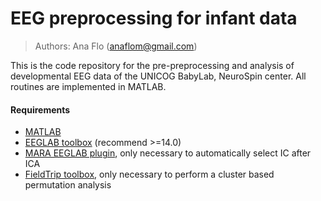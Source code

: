 # EEG preprocessing for infant data

> Authors: Ana Flo (anaflom@gmail.com)

This is the code repository for the pre-preprocessing and analysis of developmental EEG data of the UNICOG BabyLab, NeuroSpin center.
All routines are implemented in MATLAB.

#### Requirements
* <a href="https://mathworks.com/" target_="blank">MATLAB</a>
* <a href="https://sccn.ucsd.edu/eeglab/" target_="blank">EEGLAB toolbox</a> (recommend >=14.0)
* <a href="https://github.com/irenne/MARA" target_="blank">MARA EEGLAB plugin</a>, only necessary to automatically select IC after ICA
* <a href="https://www.fieldtriptoolbox.org/" target_="blank">FieldTrip toolbox</a>, only necessary to perform a cluster based permutation analysis
